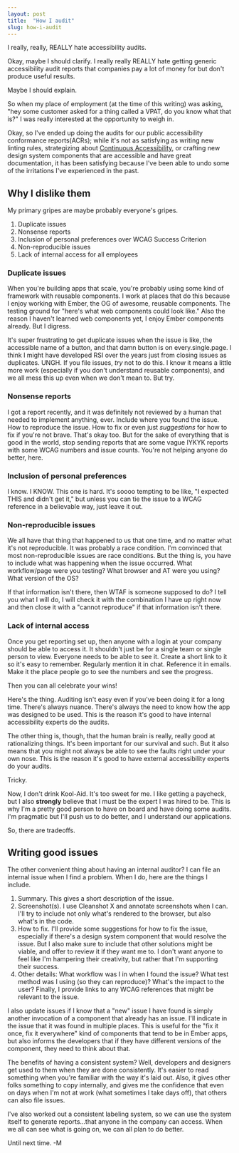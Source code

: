 ```yaml
---
layout: post
title:  "How I audit"
slug: how-i-audit
---
```


I really, really, REALLY hate accessibility audits.

Okay, maybe I should clarify. I really really REALLY hate getting generic accessibility audit reports that companies pay a lot of money for but don't produce useful results.

Maybe I should explain.

So when my place of employment (at the time of this writing) was asking, "hey some customer asked for a thing called a VPAT, do you know what that is?" I was really interested at the opportunity to weigh in.

Okay, so I've ended up doing the audits for our public accessibility conformance reports(ACRs); while it's not as satisfying as writing new linting rules, strategizing about [Continuous Accessibility](https://continuousaccessibility.com/), or crafting new design system components that are accessible and have great documentation, it has been satisfying because I've been able to undo some of the irritations I've experienced in the past.

<!--more-->

## Why I dislike them

My primary gripes are maybe probably everyone's gripes.

1. Duplicate issues
2. Nonsense reports
3. Inclusion of personal preferences over WCAG Success Criterion
4. Non-reproducible issues
5. Lack of internal access for all employees

### Duplicate issues

When you're building apps that scale, you're probably using some kind of framework with reusable components. I work at places that do this because I enjoy working with Ember, the OG of awesome, reusable components. The testing ground for "here's what web components could look like." Also the reason I haven't learned web components yet, I enjoy Ember components already. But I digress.

It's super frustrating to get duplicate issues when the issue is like, the accessible name of a button, and that damn button is on every.single.page. I think I might have developed RSI over the years just from closing issues as duplicates. UNGH. If you file issues, _try_ not to do this. I know it means a little more work (especially if you don't understand reusable components), and we all mess this up even when we don't mean to. But try.

### Nonsense reports

I got a report recently, and it was definitely not reviewed by a human that needed to implement anything, ever. Include where you found the issue. How to reproduce the issue. How to fix or even just _suggestions_ for how to fix if you're not brave. That's okay too. But for the sake of everything that is good in the world, stop sending reports that are some vague IYKYK reports with some WCAG numbers and issue counts. You're not helping anyone do better, here.

### Inclusion of personal preferences

I know. I KNOW. This one is hard. It's soooo tempting to be like, "I expected THIS and didn't get it," but unless you can tie the issue to a WCAG reference in a believable way, just leave it out.

### Non-reproducible issues

We all have that thing that happened to us that one time, and no matter what it's not reproducible. It was probably a race condition. I'm convinced that most non-reproducible issues are race conditions. But the thing is, you have to include what was happening when the issue occurred. What workflow/page were you testing? What browser and AT were you using? What version of the OS? 

If that information isn't there, then WTAF is someone supposed to do? I tell you what I will do, I will check it with the combination I have up right now and then close it with a "cannot reproduce" if that information isn't there.

### Lack of internal access

Once you get reporting set up, then anyone with a login at your company should be able to access it. It shouldn't just be for a single team or single person to view. Everyone needs to be able to see it. Create a short link to it so it's easy to remember. Regularly mention it in chat. Reference it in emails. Make it the place people go to see the numbers and see the progress.

Then you can all celebrate your wins!

Here's the thing. Auditing isn't easy even if you've been doing it for a long time. There's always nuance. There's always the need to know how the app was designed to be used. This is the reason it's good to have internal accessibility experts do the audits.

The other thing is, though, that the human brain is really, really good at rationalizing things. It's been important for our survival and such. But it also means that you might not always be able to see the faults right under your own nose. This is the reason it's good to have external accessibility experts do your audits.

Tricky.

Now, I don't drink Kool-Aid. It's too sweet for me. I like getting a paycheck, but I also **strongly** believe that I must be the expert I was hired to be. This is why I'm a pretty good person to have on board and have doing some audits. I'm pragmatic but I'll push us to do better, and I understand our applications.

So, there are tradeoffs.

## Writing good issues

The other convenient thing about having an internal auditor? I can file an internal issue when I find a problem. When I do, here are the things I include.

1. Summary. This gives a short description of the issue.
2. Screenshot(s). I use Cleanshot X and annotate screenshots when I can. I'll try to include not only what's rendered to the browser, but also what's in the code.
3. How to fix. I'll provide some suggestions for how to fix the issue, especially if there's a design system component that would resolve the issue. But I also make sure to include that other solutions might be viable, and offer to review it if they want me to. I don't want anyone to feel like I'm hampering their creativity, but rather that I'm supporting their success.
4. Other details: What workflow was I in when I found the issue? What test method was I using (so they can reproduce)? What's the impact to the user? Finally, I provide links to any WCAG references that might be relevant to the issue.

I also update issues if I know that a "new" issue I have found is simply another invocation of a component that already has an issue. I'll indicate in the issue that it was found in multiple places. This is useful for the "fix it once, fix it everywhere" kind of components that tend to be in Ember apps, but also informs the developers that if they have different versions of the component, they need to think about that.

The benefits of having a consistent system? Well, developers and designers get used to them when they are done consistently. It's easier to read something when you're familiar with the way it's laid out. Also, it gives other folks something to copy internally, and gives me the confidence that even on days when I'm not at work (what sometimes I take days off), that others can also file issues.

I've also worked out a consistent labeling system, so we can use the system itself to generate reports...that anyone in the company can access. When we all can see what is going on, we can all plan to do better. 

Until next time. -M
